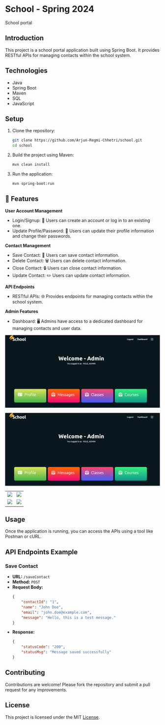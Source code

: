 # School - Spring 2024

School portal


## Introduction

This project is a school portal application built using Spring Boot. It provides RESTful APIs for managing contacts within the school system.

## Technologies

- Java
- Spring Boot
- Maven
- SQL
- JavaScript

## Setup

1. Clone the repository:
    ```sh
    git clone https://github.com/Arjun-Regmi-Chhetri/school.git
    cd school
    ```

2. Build the project using Maven:
    ```sh
    mvn clean install
    ```

3. Run the application:
    ```sh
    mvn spring-boot:run
    ```
## 🚀 Features

**User Account Management**
- Login/Signup: 🚪 Users can create an account or log in to an existing one.
- Update Profile/Password: 🔐 Users can update their profile information and change their passwords.

**Contact Management**
- Save Contact: 💾 Users can save contact information.
- Delete Contact: 🗑️ Users can delete contact information.
- Close Contact: 🔒 Users can close contact information.
- Update Contact: ✏️ Users can update contact information.

**API Endpoints**
- RESTful APIs: 🌐 Provides endpoints for managing contacts within the school system.

**Admin Features**
- Dashboard: 🖥️ Admins have access to a dedicated dashboard for managing contacts and user data.


 ![School](https://raw.githubusercontent.com/Arjun-Regmi-Chhetri/image/main/admin.png)


![School](https://raw.githubusercontent.com/Arjun-Regmi-Chhetri/image/main/admin.png)

<table>

  <tr>
    <td><img src="https://raw.githubusercontent.com/Arjun-Regmi-Chhetri/schoo-image/refs/heads/main/dark%20enable.png" /> </td>
    <td><img src="https://raw.githubusercontent.com/Arjun-Regmi-Chhetri/schoo-image/refs/heads/main/home%20page.png" /> </td>
  </tr>
  <tr>
    <td><img src="https://raw.githubusercontent.com/Arjun-Regmi-Chhetri/schoo-image/refs/heads/main/student%20dashboard.png" /> </td>
    <td><img src="https://raw.githubusercontent.com/Arjun-Regmi-Chhetri/schoo-image/refs/heads/main/login%20page.png" /> </td>
  </tr>
</table>

## Usage

Once the application is running, you can access the APIs using a tool like Postman or cURL.

## API Endpoints Example

### Save Contact

- **URL:** `/saveContact`
- **Method:** `POST`
- **Request Body:**
    ```json
    {
        "contactId": "1",
        "name": "John Doe",
        "email": "john.doe@example.com",
        "message": "Hello, this is a test message."
    }
    ```
- **Response:**
    ```json
    {
        "statusCode": "200",
        "statusMsg": "Message saved successfully"
    }
    ```


## Contributing

Contributions are welcome! Please fork the repository and submit a pull request for any improvements.

## License


This project is licensed under the MIT [License](#LICENSE).

